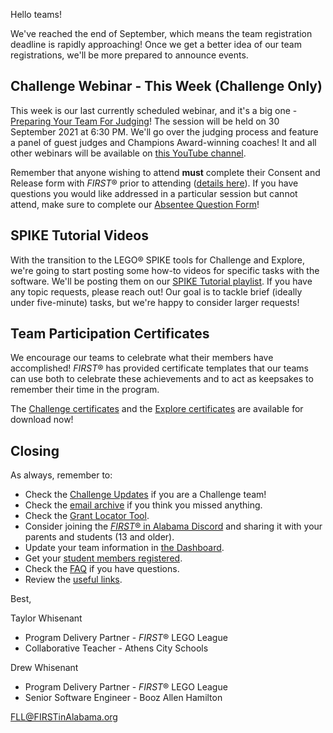 Hello teams!

We've reached the end of September, which means the team registration deadline is rapidly approaching! Once we get a better idea of our team registrations, we'll be more prepared to announce events.


## Challenge Webinar - This Week (Challenge Only)

This week is our last currently scheduled webinar, and it's a big one - [Preparing Your Team For Judging](https://www.eventbrite.com/e/168632082097)! The session will be held on 30 September 2021 at 6:30 PM. We'll go over the judging process and feature a panel of guest judges and Champions Award-winning coaches! It and all other webinars will be available on [this YouTube channel](https://www.youtube.com/playlist?list=PLgAFQNEo9Gn9aLBNm1BQX_8BHWpx40vLS).

Remember that anyone wishing to attend **must** complete their Consent and Release form with *FIRST*&reg; prior to attending ([details here](https://github.com/drewwhis/first-in-alabama/wiki/Complete-the-Consent-and-Release-Form)). If you have questions you would like addressed in a particular session but cannot attend, make sure to complete our [Absentee Question Form](https://forms.gle/GtzrxepfzNgin5NS6)!


## SPIKE Tutorial Videos

With the transition to the LEGO&reg; SPIKE tools for Challenge and Explore, we're going to start posting some how-to videos for specific tasks with the software. We'll be posting them on our [SPIKE Tutorial playlist](https://youtube.com/playlist?list=PLgAFQNEo9Gn9qD9xME8pYlkvQYr1HT4dM). If you have any topic requests, please reach out! Our goal is to tackle brief (ideally under five-minute) tasks, but we're happy to consider larger requests!


## Team Participation Certificates

We encourage our teams to celebrate what their members have accomplished! *FIRST*&reg; has provided certificate templates that our teams can use both to celebrate these achievements and to act as keepsakes to remember their time in the program.

The [Challenge certificates](https://firstinspiresst01.blob.core.windows.net/first-forward/fll-challenge/cargo-connect-challenge-certificates.zip) and the [Explore certificates](https://firstinspiresst01.blob.core.windows.net/first-forward/fll-explore/cargo-connect-explore-certificates.zip) are available for download now!


## Closing

As always, remember to:
- Check the [Challenge Updates](https://firstinspiresst01.blob.core.windows.net/first-forward/fll-challenge/fll-challenge-cargo-connect-challenge-updates.pdf) if you are a Challenge team!
- Check the [email archive](https://github.com/drewwhis/first-in-alabama/tree/main/2021-2022/email-blasts) if you think you missed anything.
- Check the [Grant Locator Tool](https://www.firstinspires.org/robotics/team-grants).
- Consider joining the [*FIRST*&reg; in Alabama Discord](http://discord.gg/7eyJvm3) and sharing it with your parents and students (13 and older).
- Update your team information in [the Dashboard](https://my.firstinspires.org/Dashboard/).
- Get your [student members registered](https://www.firstinspires.org/resource-library/youth-registration-system).
- Check the [FAQ](https://github.com/drewwhis/first-in-alabama/wiki/Frequently-Asked-Questions) if you have questions.
- Review the [useful links](https://github.com/drewwhis/first-in-alabama/wiki/Useful-Links).

Best,

Taylor Whisenant
- Program Delivery Partner - *FIRST*&reg; LEGO League
- Collaborative Teacher - Athens City Schools

Drew Whisenant
- Program Delivery Partner - *FIRST*&reg; LEGO League
- Senior Software Engineer - Booz Allen Hamilton

FLL@FIRSTinAlabama.org